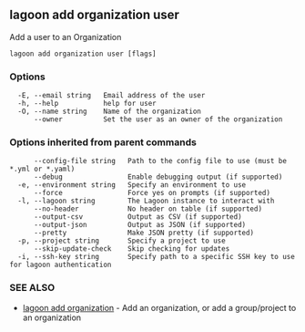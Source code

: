 ## lagoon add organization user

Add a user to an Organization

```
lagoon add organization user [flags]
```

### Options

```
  -E, --email string   Email address of the user
  -h, --help           help for user
  -O, --name string    Name of the organization
      --owner          Set the user as an owner of the organization
```

### Options inherited from parent commands

```
      --config-file string   Path to the config file to use (must be *.yml or *.yaml)
      --debug                Enable debugging output (if supported)
  -e, --environment string   Specify an environment to use
      --force                Force yes on prompts (if supported)
  -l, --lagoon string        The Lagoon instance to interact with
      --no-header            No header on table (if supported)
      --output-csv           Output as CSV (if supported)
      --output-json          Output as JSON (if supported)
      --pretty               Make JSON pretty (if supported)
  -p, --project string       Specify a project to use
      --skip-update-check    Skip checking for updates
  -i, --ssh-key string       Specify path to a specific SSH key to use for lagoon authentication
```

### SEE ALSO

* [lagoon add organization](lagoon_add_organization.md)	 - Add an organization, or add a group/project to an organization

